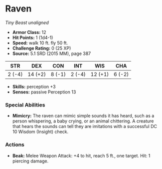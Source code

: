 # Raven

*Tiny* *Beast* *unaligned*

- **Armor Class:** 12
- **Hit Points:** 1 (1d4-1)
- **Speed:** walk 10 ft. fly 50 ft.
- **Challenge Rating:** 0 (25 XP)
- **Source:** 5.1 SRD (2015 MM), page 387

| STR | DEX | CON | INT | WIS | CHA |
| --- | --- | --- | --- | --- | --- |
| 2 (-4) | 14 (+2) | 8 (-1) | 2 (-4) | 12 (+1) | 6 (-2) |

- **Skills:** perception +3
- **Senses:** passive Perception 13

### Special Abilities

- **Mimicry:** The raven can mimic simple sounds it has heard, such as a person whispering, a baby crying, or an animal chittering. A creature that hears the sounds can tell they are imitations with a successful DC 10 Wisdom (Insight) check.

### Actions

- **Beak:** Melee Weapon Attack: +4 to hit, reach 5 ft., one target. Hit: 1 piercing damage.


